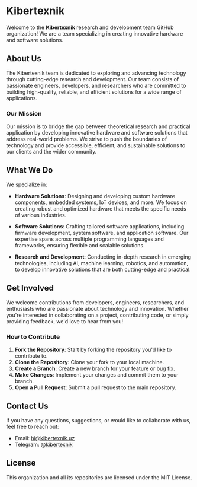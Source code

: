 # Kibertexnik

Welcome to the  **Kibertexnik** research and development team  GitHub organization! We are a team specializing in creating innovative hardware and software solutions.

## About Us

The Kibertexnik team is dedicated to exploring and advancing technology through cutting-edge research and development. Our team consists of passionate engineers, developers, and researchers who are committed to building high-quality, reliable, and efficient solutions for a wide range of applications.

### Our Mission

Our mission is to bridge the gap between theoretical research and practical application by developing innovative hardware and software solutions that address real-world problems. We strive to push the boundaries of technology and provide accessible, efficient, and sustainable solutions to our clients and the wider community.

## What We Do

We specialize in:

-   **Hardware Solutions**: Designing and developing custom hardware components, embedded systems, IoT devices, and more. We focus on creating robust and optimized hardware that meets the specific needs of various industries.
    
-   **Software Solutions**: Crafting tailored software applications, including firmware development, system software, and application software. Our expertise spans across multiple programming languages and frameworks, ensuring flexible and scalable solutions.
    
-   **Research and Development**: Conducting in-depth research in emerging technologies, including AI, machine learning, robotics, and automation, to develop innovative solutions that are both cutting-edge and practical.
    
## Get Involved

We welcome contributions from developers, engineers, researchers, and enthusiasts who are passionate about technology and innovation. Whether you're interested in collaborating on a project, contributing code, or simply providing feedback, we'd love to hear from you!

### How to Contribute

1.  **Fork the Repository**: Start by forking the repository you'd like to contribute to.
2.  **Clone the Repository**: Clone your fork to your local machine.
3.  **Create a Branch**: Create a new branch for your feature or bug fix.
4.  **Make Changes**: Implement your changes and commit them to your branch.
5.  **Open a Pull Request**: Submit a pull request to the main repository.

## Contact Us

If you have any questions, suggestions, or would like to collaborate with us, feel free to reach out:

-   Email: hi@kibertexnik.uz
-   Telegram:  [@kibertexnik](https://t.me/kibertexnik)

## License

This organization and all its repositories are licensed under the  MIT License.
